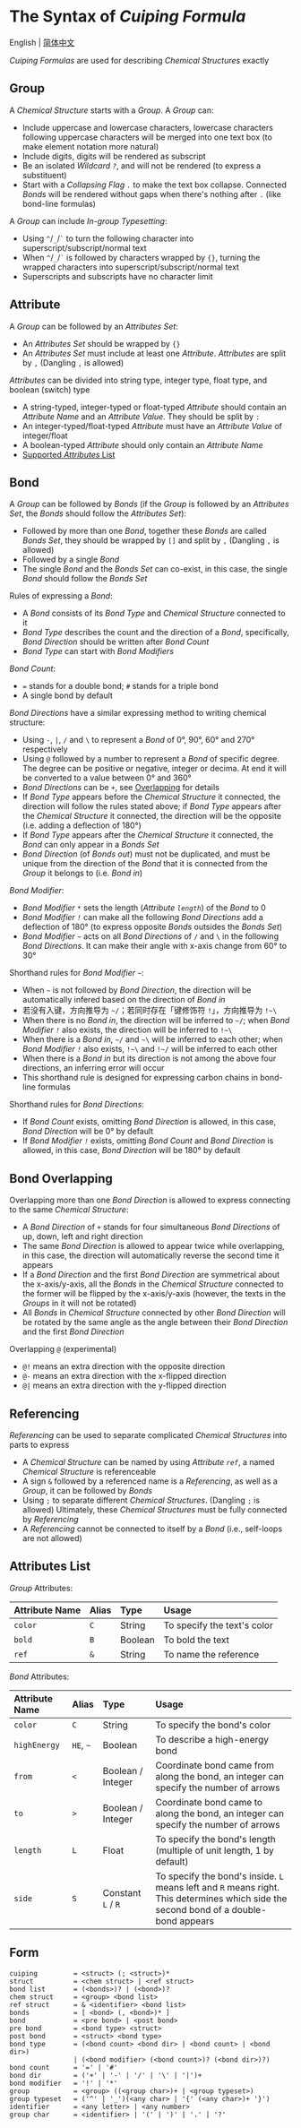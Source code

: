 # The Syntax of *Cuiping Formula*

English | [简体中文](./syntax.zh-Hans.md)

*Cuiping Formulas* are used for describing *Chemical Structures* exactly

## Group

A *Chemical Structure* starts with a *Group*. A *Group* can:

- Include uppercase and lowercase characters, lowercase characters following uppercase characters will be merged into one text box (to make element notation more natural)
- Include digits, digits will be rendered as subscript
- Be an isolated *Wildcard `?`*, and will not be rendered (to express a substituent)
- Start with a *Collapsing Flag `.`* to make the text box collapse. Connected *Bonds* will be rendered without gaps when there's nothing after `.` (like bond-line formulas)

A *Group* can include *In-group Typesetting*:

- Using `^`/`_`/`` ` `` to turn the following character into superscript/subscript/normal text
- When `^`/`_`/`` ` `` is followed by characters wrapped by `{}`, turning the wrapped characters into superscript/subscript/normal text
- Superscripts and subscripts have no character limit

## Attribute

A *Group* can be followed by an *Attributes Set*:

- An *Attributes Set* should be wrapped by `{}`
- An *Attributes Set* must include at least one *Attribute*. *Attributes* are split by `,` (Dangling `,` is allowed)

*Attributes* can be divided into string type, integer type, float type, and boolean (switch) type

- A string-typed, integer-typed or float-typed *Attribute* should contain an *Attribute Name* and an *Attribute Value*. They should be split by `:`
- An integer-typed/float-typed *Attribute* must have an *Attribute Value* of integer/float
- A boolean-typed *Attribute* should only contain an *Attribute Name*
- [Supported *Attributes* List](#attributes-list)

## Bond

A *Group* can be followed by *Bonds* (if the *Group* is followed by an *Attributes Set*, the *Bonds* should follow the *Attributes Set*):

- Followed by more than one *Bond*, together these *Bonds* are called *Bonds Set*, they should be wrapped by `[]` and split by `,` (Dangling `,` is allowed)
- Followed by a single *Bond*
- The single *Bond* and the *Bonds Set* can co-exist, in this case, the single *Bond* should follow the *Bonds Set*

Rules of expressing a *Bond*:
- A *Bond* consists of its *Bond Type* and *Chemical Structure* connected to it
- *Bond Type* describes the count and the direction of a *Bond*, specifically, *Bond Direction* should be written after *Bond Count*
- *Bond Type* can start with *Bond Modifiers*

*Bond Count*:

- `=` stands for a double bond; `#` stands for a triple bond
- A single bond by default

*Bond Directions* have a similar expressing method to writing chemical structure:

- Using `-`, `|`, `/` and `\` to represent a *Bond* of 0°, 90°, 60° and 270° respectively
- Using `@` followed by a number to represent a *Bond* of specific degree. The degree can be positive or negative, integer or decima. At end it will be converted to a value between 0° and 360°
- *Bond Directions* can be `+`, see [Overlapping](#bond-overlapping) for details
- If *Bond Type* appears before the *Chemical Structure* it connected, the direction will follow the rules stated above; if *Bond Type* appears after the *Chemical Structure* it connected, the direction will be the opposite (i.e. adding a deflection of 180°)
- If *Bond Type* appears after the *Chemical Structure* it connected, the *Bond* can only appear in a *Bonds Set*
- *Bond Direction* (of *Bonds out*) must not be duplicated, and must be unique from the direction of the *Bond* that it is connected from the *Group* it belongs to (i.e. *Bond in*)

*Bond Modifier*:

- *Bond Modifier `*`* sets the length (*Attribute `length`*) of the *Bond* to 0
- *Bond Modifier `!`* can make all the following *Bond Directions* add a deflection of 180° (to express opposite *Bonds* outsides the *Bonds Set*)
- *Bond Modifier `~`* acts on all *Bond Directions* of `/` and `\` in the following *Bond Directions*. It can make their angle with x-axis change from 60° to 30°

Shorthand rules for *Bond Modifier `~`*:
- When `~` is not followed by *Bond Direction*, the direction will be automatically infered based on the direction of *Bond in*
- 若没有入键，方向推导为 `~/`；若同时存在「键修饰符 `!`」，方向推导为 `!~\`
- When there is no *Bond in*, the direction will be inferred to `~/`; when *Bond Modifier `!`* also exists, the direction will be inferred to `!~\`
- When there is a *Bond in*, `~/` and `~\` will be inferred to each other; when *Bond Modifier `!`* also exists, `!~\` and `!~/` will be inferred to each other 
- When there is a *Bond in* but its direction is not among the above four directions, an inferring error will occur
- This shorthand rule is designed for expressing carbon chains in bond-line formulas

Shorthand rules for *Bond Directions*:

- If *Bond Count* exists, omitting *Bond Direction* is allowed, in this case, *Bond Direction* will be 0° by default
- If *Bond Modifier `!`* exists, omitting *Bond Count* and *Bond Direction* is allowed, in this case, *Bond Direction* will be 180° by default

## Bond Overlapping

Overlapping more than one *Bond Direction* is allowed to express connecting to the same *Chemical Structure*:

- A *Bond Direction* of `+` stands for four simultaneous *Bond Directions* of up, down, left and right direction
- The same *Bond Direction* is allowed to appear twice while overlapping, in this case, the direction will automatically reverse the second time it appears
- If a *Bond Direction* and the first *Bond Direction* are symmetrical about the x-axis/y-axis, all the *Bonds* in the *Chemical Structure* connected to the former will be flipped by the x-axis/y-axis (however, the texts in the *Groups* in it will not be rotated)
- All *Bonds* in *Chemical Structure* connected by other *Bond Direction* will be rotated by the same angle as the angle between their *Bond Direction* and the first *Bond Direction*

Overlapping `@` (experimental)
- `@!` means an extra direction with the opposite direction
- `@-` means an extra direction with the x-flipped direction
- `@|` means an extra direction with the y-flipped direction

## Referencing

*Referencing* can be used to separate complicated *Chemical Structures* into parts to express

- A *Chemical Structure* can be named by using *Attribute `ref`*, a named *Chemical Structure* is referenceable
- A sign `&` followed by a referenced name is a *Referencing*, as well as a *Group*, it can be followed by *Bonds*
- Using `;` to separate different *Chemical Structures*. (Dangling `;` is allowed) Ultimately, these *Chemical Structures* must be fully connected by *Referencing*
- A *Referencing* cannot be connected to itself by a *Bond* (i.e., self-loops are not allowed)

## Attributes List

*Group* Attributes:

| Attribute Name | Alias | Type    | Usage                       |
| :------------- | :---- | :------ | :-------------------------- |
| `color`        | `C`   | String  | To specify the text's color |
| `bold`         | `B`   | Boolean | To bold the text            |
| `ref`          | `&`   | String  | To name the reference       |

*Bond* Attributes:

| Attribute Name | Alias     | Type               | Usage
| :------------- | :-------- | :----------------- | :----
| `color`        | `C`       | String             | To specify the bond's color
| `highEnergy`   | `HE`, `~` | Boolean            | To describe a high-energy bond
| `from`         | `<`       | Boolean / Integer  | Coordinate bond came from along the bond, an integer can specify the number of arrows
| `to`           | `>`       | Boolean / Integer  | Coordinate bond came to along the bond, an integer can specify the number of arrows
| `length`       | `L`       | Float              | To specify the bond's length (multiple of unit length, 1 by default)
| `side`         | `S`       | Constant `L` / `R` | To specify the bond's inside. `L` means left and `R` means right. This determines which side the second bond of a double-bond appears 

## Form

```
cuiping         = <struct> (; <struct>)*
struct          = <chem struct> | <ref struct>
bond list       = (<bonds>)? | (<bond>)?
chem struct     = <group> <bond list>
ref struct      = & <identifier> <bond list>
bonds           = [ <bond> (, <bond>)* ]
bond            = <pre bond> | <post bond>
pre bond        = <bond type> <struct>
post bond       = <struct> <bond type>
bond type       = (<bond count> <bond dir> | <bond count> | <bond dir>)
                | (<bond modifier> (<bond count>)? (<bond dir>)?)
bond count      = '=' | '#'
bond dir        = ('+' | '-' | '/' | '\' | '|')+
bond modifier   = '!' | '*'
group           = <group> ((<group char>)+ | <group typeset>)
group typeset   = ('^' | '_')(<any char> | '{' (<any char>)+ '}')
identifier      = <any letter> | <any number>
group char      = <identifier> | '(' | ')' | '.' | '?'
```

